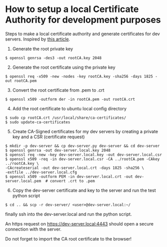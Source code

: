 # How to setup a local Certificate Authority for development purposes

Steps to make a local certificate authority and generate certificates for dev servers. Inspired by [this article](https://deliciousbrains.com/ssl-certificate-authority-for-local-https-development/ "How to Create Your Own SSL Certificate Authority for Local HTTPS Development").

1. Generate the root private key
```
$ openssl genrsa -des3 -out rootCA.key 2048
```

2. Generate the root certificate using the private key

```
$ openssl req -x509 -new -nodes -key rootCA.key -sha256 -days 1825 -out rootCA.pem
```

3. Convert the root certificate from .pem to .crt

```
$ openssl x509 -outform der -in rootCA.pem -out rootCA.crt
```

4. Add the root certificate to ubuntu local config directory

```
$ sudo cp rootCA.crt /usr/local/share/ca-certificates/
$ sudo update-ca-certificates
```

5. Create CA-Signed certificates for my dev servers by creating a private key and a CSR (certificate request)

```
$ mkdir -p dev-server && cp dev-server.py dev-server && cd dev-server
$ openssl genrsa -out dev-server.local.key 2048
$ openssl req -new -key dev-server.local.key -out dev-server.local.csr
$ openssl x509 -req -in dev-server.local.csr -CA ../rootCA.pem -CAkey ../rootCA.key \
-CAcreateserial -out dev-server.local.crt -days 1825 -sha256 \
-extfile ../dev-server.local.cfg
$ openssl x509 -outform PEM -in dev-server.local.crt -out dev-server.local.pem  # convert .crt to .pem
```

6. Copy the dev-server certificate and key to the server and run the test python script

```
$ cd .. && scp -r dev-server/ <user>@dev-server.local:~/
```
finally ssh into the dev-server.local and run the python script.

An https request on https://dev-server.local:4443 should open a secure connection with the server.

Do not forget to import the CA root certificate to the browser!
